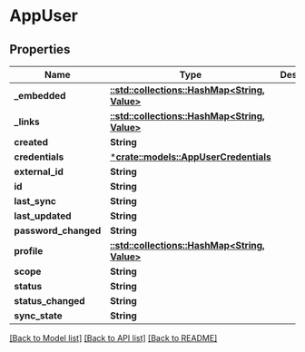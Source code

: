 # AppUser

## Properties
Name | Type | Description | Notes
------------ | ------------- | ------------- | -------------
**_embedded** | [**::std::collections::HashMap<String, Value>**](Value.md) |  | [optional] 
**_links** | [**::std::collections::HashMap<String, Value>**](Value.md) |  | [optional] 
**created** | **String** |  | [optional] 
**credentials** | [***crate::models::AppUserCredentials**](AppUserCredentials.md) |  | [optional] 
**external_id** | **String** |  | [optional] 
**id** | **String** |  | [optional] 
**last_sync** | **String** |  | [optional] 
**last_updated** | **String** |  | [optional] 
**password_changed** | **String** |  | [optional] 
**profile** | [**::std::collections::HashMap<String, Value>**](Value.md) |  | [optional] 
**scope** | **String** |  | [optional] 
**status** | **String** |  | [optional] 
**status_changed** | **String** |  | [optional] 
**sync_state** | **String** |  | [optional] 

[[Back to Model list]](../README.md#documentation-for-models) [[Back to API list]](../README.md#documentation-for-api-endpoints) [[Back to README]](../README.md)


